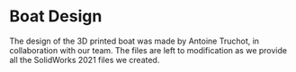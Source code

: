 # Boat Design

The design of the 3D printed boat was made by Antoine Truchot, in collaboration with our team. The files are left to modification as we provide all the SolidWorks 2021 files we created.
